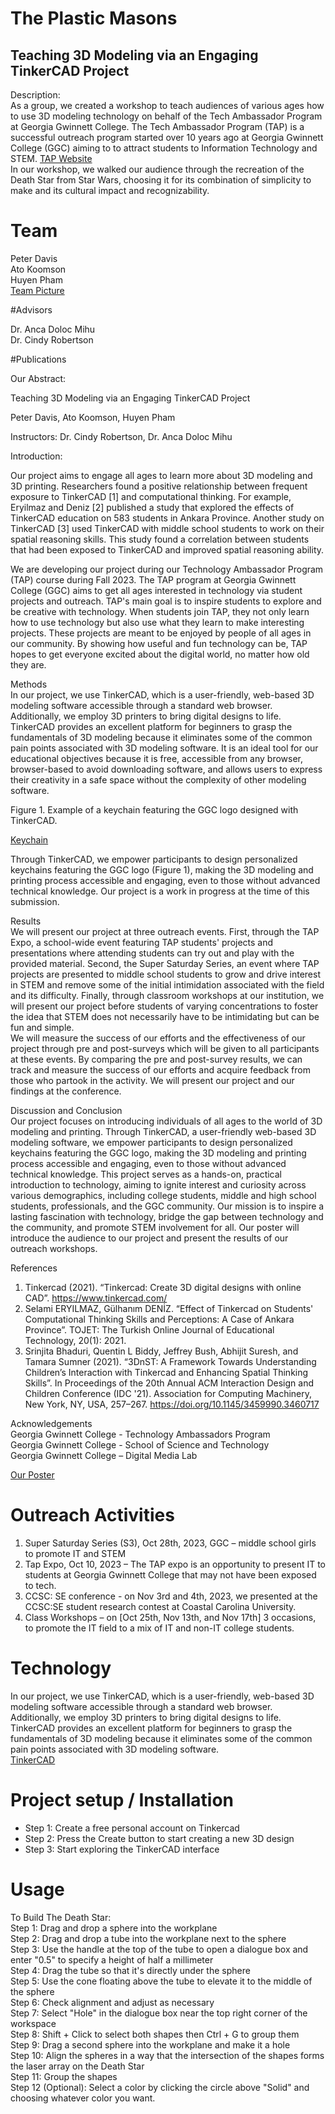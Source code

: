 # The Plastic Masons
## Teaching 3D Modeling via an Engaging TinkerCAD Project

Description:    
As a group, we created a workshop to teach audiences of various ages how to use 3D modeling technology on behalf of the Tech Ambassador Program at Georgia Gwinnett College. The Tech Ambassador Program (TAP) is a successful outreach program started over 10 years ago at Georgia Gwinnett College (GGC) aiming to to attract students to Information Technology and STEM. [TAP Website](https://www.ggc.edu/academics/school-of-science-and-technology/research-internships-service-learning/technology-ambassador-program)     
In our workshop, we walked our audience through the recreation of the Death Star from Star Wars, choosing it for its combination of simplicity to make and its cultural impact and recognizability. 
    
# Team
    
Peter Davis      
Ato Koomson          
Huyen Pham             
[Team Picture](./media/s3.jpg)    
    
#Advisors     
    
Dr. Anca Doloc Mihu     
Dr. Cindy Robertson     
    
#Publications     
    
Our Abstract:    
      
Teaching 3D Modeling via an Engaging TinkerCAD Project     
  
Peter Davis, Ato Koomson, Huyen Pham    
  
Instructors: Dr. Cindy Robertson, Dr. Anca Doloc Mihu    
  
Introduction:  
  
Our project aims to engage all ages to learn more about 3D modeling and 3D printing. Researchers found a positive relationship between frequent exposure to TinkerCAD [1] and computational thinking. For example, Eryilmaz and Deniz [2] published a study that explored the effects of TinkerCAD education on 583 students in Ankara Province. Another study on TinkerCAD [3] used TinkerCAD with middle school students to work on their spatial reasoning skills. This study found a correlation between students that had been exposed to TinkerCAD and improved spatial reasoning ability.
    
We are developing our project during our Technology Ambassador Program (TAP) course during Fall 2023. The TAP program at Georgia Gwinnett College (GGC) aims to get all ages interested in technology via student projects and outreach. TAP's main goal is to inspire students to explore and be creative with technology. When students join TAP, they not only learn how to use technology but also use what they learn to make interesting projects. These projects are meant to be enjoyed by people of all ages in our community. By showing how useful and fun technology can be, TAP hopes to get everyone excited about the digital world, no matter how old they are.
    
Methods    
In our project, we use TinkerCAD, which is a user-friendly, web-based 3D modeling software accessible through a standard web browser. Additionally, we employ 3D printers to bring digital designs to life. TinkerCAD provides an excellent platform for beginners to grasp the fundamentals of 3D modeling because it eliminates some of the common pain points associated with 3D modeling software. It is an ideal tool for our educational objectives because it is free, accessible from any browser, browser-based to avoid downloading software, and allows users to express their creativity in a safe space without the complexity of other modeling software.
    
Figure 1. Example of a keychain featuring the GGC logo designed with TinkerCAD.
    
[Keychain](./media/TAPKeychain.jpg)
    
Through TinkerCAD,  we empower participants to design personalized keychains featuring the GGC logo (Figure 1), making the 3D modeling and printing process accessible and engaging, even to those without advanced technical knowledge. Our project is a work in progress at the time of this submission.
    
Results    
We will present our project at three outreach events. First, through the TAP Expo, a school-wide event featuring TAP students' projects and presentations where attending students can try out and play with the provided material. Second, the Super Saturday Series, an event where TAP projects are presented to middle school students to grow and drive interest in STEM and remove some of the initial intimidation associated with the field and its difficulty. Finally, through classroom workshops at our institution, we will present our project before students of varying concentrations to foster the idea that STEM does not necessarily have to be intimidating but can be fun and simple.    
We will measure the success of our efforts and the effectiveness of our project through pre and post-surveys which will be given to all participants at these events. By comparing the pre and post-survey results, we can track and measure the success of our efforts and acquire feedback from those who partook in the activity. We will present our project and our findings at the conference.
    
Discussion and Conclusion    
Our project focuses on introducing individuals of all ages to the world of 3D modeling and printing. Through TinkerCAD, a user-friendly web-based 3D modeling software, we empower participants to design personalized keychains featuring the GGC logo, making the 3D modeling and printing process accessible and engaging, even to those without advanced technical knowledge. This project serves as a hands-on, practical introduction to technology, aiming to ignite interest and curiosity across various demographics, including college students, middle and high school students, professionals, and the GGC community. Our mission is to inspire a lasting fascination with technology, bridge the gap between technology and the community, and promote STEM involvement for all. Our poster will introduce the audience to our project and present the results of our outreach workshops.    
    
References    
1.	Tinkercad (2021). “Tinkercad: Create 3D digital designs with online CAD”. https://www.tinkercad.com/    
2.	Selami ERYILMAZ, Gülhanım DENİZ. “Effect of Tinkercad on Students' Computational Thinking Skills and Perceptions: A Case of Ankara Province”. TOJET: The Turkish Online Journal of Educational Technology, 20(1): 2021.    
3.	Srinjita Bhaduri, Quentin L Biddy, Jeffrey Bush, Abhijit Suresh, and Tamara Sumner (2021). “3DnST: A Framework Towards Understanding Children’s Interaction with Tinkercad and Enhancing Spatial Thinking Skills”. In Proceedings of the 20th Annual ACM Interaction Design and Children Conference (IDC '21). Association for Computing Machinery, New York, NY, USA, 257–267. https://doi.org/10.1145/3459990.3460717
       
Acknowledgements    
Georgia Gwinnett College - Technology Ambassadors Program    
Georgia Gwinnett College - School of Science and Technology    
Georgia Gwinnett College – Digital Media Lab    
    
    
    
[Our Poster](./media/TAPPlasticMasonsPoster.pdf)    
    
# Outreach Activities    
1. Super Saturday Series (S3), Oct 28th, 2023, GGC – middle school girls to promote IT and STEM    
2. Tap Expo, Oct 10, 2023 – The TAP expo is an opportunity to present IT to students at Georgia Gwinnett College that may not have been exposed to tech.      
3. CCSC: SE conference - on Nov 3rd and 4th, 2023, we presented at the CCSC:SE student research contest at Coastal Carolina University.    
4. Class Workshops – on [Oct 25th, Nov 13th, and Nov 17th] 3 occasions, to promote the IT field to a mix of IT and non-IT college students.  
     
# Technology  
In our project, we use TinkerCAD, which is a user-friendly, web-based 3D modeling software accessible through a standard web browser. Additionally, we employ 3D printers to bring digital designs to life.  
TinkerCAD provides an excellent platform for beginners to grasp the fundamentals of 3D modeling because it eliminates some of the common pain points associated with 3D modeling software.       
[TinkerCAD](https://www.tinkercad.com)      

# Project setup / Installation
  
- Step 1:  Create a free personal account on Tinkercad    
- Step 2:  Press the Create button to start creating a new 3D design    
- Step 3: Start exploring the TinkerCAD interface    

# Usage

To Build The Death Star:    
Step 1: Drag and drop a sphere into the workplane    
Step 2: Drag and drop a tube into the workplane next to the sphere    
Step 3: Use the handle at the top of the tube to open a dialogue box and enter "0.5" to specify a height of half a millimeter    
Step 4: Drag the tube so that it's directly under the sphere    
Step 5: Use the cone floating above the tube to elevate it to the middle of the sphere    
Step 6: Check alignment and adjust as necessary    
Step 7: Select "Hole" in the dialogue box near the top right corner of the workspace    
Step 8: Shift + Click to select both shapes then Ctrl + G to group them    
Step 9: Drag a second sphere into the workplane and make it a hole    
Step 10: Align the spheres in a way that the intersection of the shapes forms the laser array on the Death Star    
Step 11: Group the shapes    
Step 12 (Optional): Select a color by clicking the circle above "Solid" and choosing whatever color you want.   








